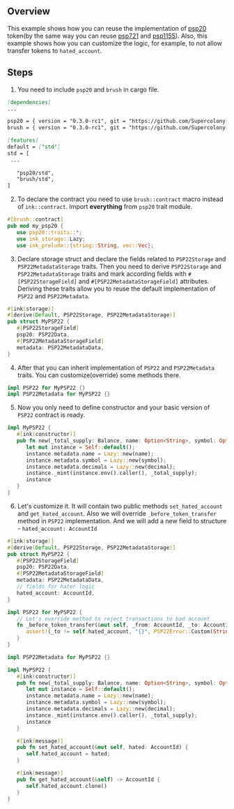## Overview
This example shows how you can reuse the implementation of
[psp20](contracts/token/psp20) token(by the same way you can reuse
[psp721](contracts/token/psp721) and [psp1155](contracts/token/psp1155)).
Also, this example shows how you can customize the logic, for example, to not allow transfer tokens to `hated_account`.

## Steps
1. You need to include `psp20` and `brush` in cargo file.
```markdown
[dependencies]
...

psp20 = { version = "0.3.0-rc1", git = "https://github.com/Supercolony-net/openbrush-contracts", default-features = false }
brush = { version = "0.3.0-rc1", git = "https://github.com/Supercolony-net/openbrush-contracts", default-features = false }

[features]
default = ["std"]
std = [
 ...
   
   "psp20/std",
   "brush/std",
]
```
2. To declare the contract you need to use `brush::contract` macro instead of `ink::contract`.
   Import **everything** from `psp20` trait module.
```rust
#[brush::contract]
pub mod my_psp20 {
   use psp20::traits::*;
   use ink_storage::Lazy;
   use ink_prelude::{string::String, vec::Vec};
```
3. Declare storage struct and declare the fields related to `PSP22Storage` and `PSP22MetadataStorage`
   traits. Then you need to derive `PSP22Storage` and `PSP22MetadataStorage` traits and
   mark according fields with `#[PSP22StorageField]` and `#[PSP22MetadataStorageField]` attributes.
   Deriving these traits allow you to reuse the default implementation of `PSP22` and `PSP22Metadata`.
```rust
#[ink(storage)]
#[derive(Default, PSP22Storage, PSP22MetadataStorage)]
pub struct MyPSP22 {
   #[PSP22StorageField]
   psp20: PSP22Data,
   #[PSP22MetadataStorageField]
   metadata: PSP22MetadataData,
}
```
4. After that you can inherit implementation of `PSP22` and `PSP22Metadata` traits.
   You can customize(override) some methods there.
```rust
impl PSP22 for MyPSP22 {}
impl PSP22Metadata for MyPSP22 {}
```
5. Now you only need to define constructor and your basic version of `PSP22` contract is ready.
```rust
impl MyPSP22 {
   #[ink(constructor)]
   pub fn new(_total_supply: Balance, name: Option<String>, symbol: Option<String>, decimal: u8) -> Self {
      let mut instance = Self::default();
      instance.metadata.name = Lazy::new(name);
      instance.metadata.symbol = Lazy::new(symbol);
      instance.metadata.decimals = Lazy::new(decimal);
      instance._mint(instance.env().caller(), _total_supply);
      instance
   }
}
```
6. Let's customize it. It will contain two public methods `set_hated_account` and `get_hated_account`. 
   Also we will override `_before_token_transfer` method in `PSP22` implementation.
   And we will add a new field to structure - `hated_account: AccountId`
```rust
#[ink(storage)]
#[derive(Default, PSP22Storage, PSP22MetadataStorage)]
pub struct MyPSP22 {
   #[PSP22StorageField]
   psp20: PSP22Data,
   #[PSP22MetadataStorageField]
   metadata: PSP22MetadataData,
   // fields for hater logic
   hated_account: AccountId,
}

impl PSP22 for MyPSP22 {
   // Let's override method to reject transactions to bad account
   fn _before_token_transfer(&mut self, _from: AccountId, _to: AccountId, _amount: Balance) {
      assert!(_to != self.hated_account, "{}", PSP22Error::Custom(String::from("I hate this account!")).as_ref());
   }
}

impl PSP22Metadata for MyPSP22 {}

impl MyPSP22 {
   #[ink(constructor)]
   pub fn new(_total_supply: Balance, name: Option<String>, symbol: Option<String>, decimal: u8) -> Self {
      let mut instance = Self::default();
      instance.metadata.name = Lazy::new(name);
      instance.metadata.symbol = Lazy::new(symbol);
      instance.metadata.decimals = Lazy::new(decimal);
      instance._mint(instance.env().caller(), _total_supply);
      instance
   }

   #[ink(message)]
   pub fn set_hated_account(&mut self, hated: AccountId) {
      self.hated_account = hated;
   }

   #[ink(message)]
   pub fn get_hated_account(&self) -> AccountId {
      self.hated_account.clone()
   }
}
```
